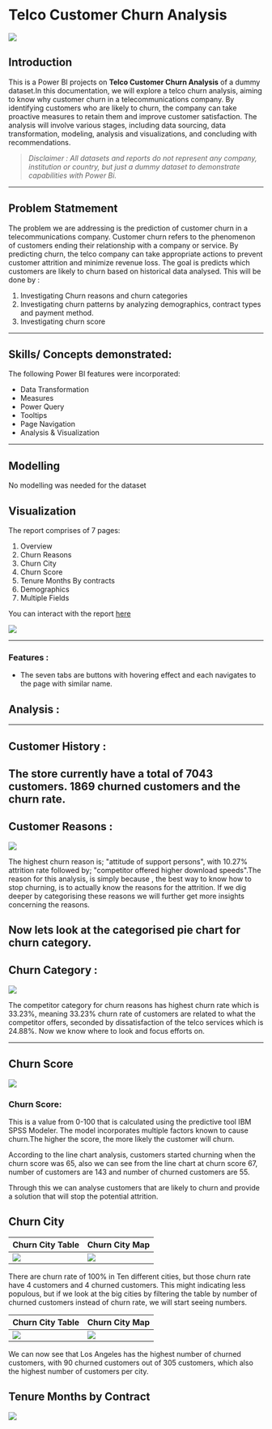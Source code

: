 # Telco Customer Churn Analysis

![](telco1.jpg)

## Introduction
This is a Power BI projects on **Telco Customer Churn Analysis** of a dummy dataset.In this documentation, we will explore a telco churn analysis, aiming to know why customer churn in a telecommunications company. By identifying customers who are likely to churn, the company can take proactive measures to retain them and improve customer satisfaction. The analysis will involve various stages, including data sourcing, data transformation, modeling, analysis and visualizations, and concluding with 
recommendations.



>_Disclaimer : All datasets and reports do not represent any 
company, institution or country, but just a dummy dataset to 
demonstrate capabilities with Power Bi._

---
## Problem Statmement
The problem we are addressing is the prediction of customer churn in a telecommunications company. Customer churn refers to the phenomenon of customers ending their relationship with a company or service. By predicting churn, the telco company can take appropriate actions to prevent customer attrition and minimize revenue loss. The goal is predicts which customers are likely to churn based on historical data analysed. This will be done by :


1.  Investigating Churn reasons and churn categories
2.  Investigating churn patterns by analyzing demographics, contract types    and payment method.
3.  Investigating churn score

---

## Skills/ Concepts demonstrated:
The following Power BI features were incorporated:
* Data Transformation
* Measures
* Power Query
* Tooltips
* Page Navigation
* Analysis & Visualization


---

## Modelling
No modelling was needed for the dataset


## Visualization

The report comprises of 7 pages:
 
 1. Overview
 2. Churn Reasons
 3. Churn City
 4. Churn Score
 5. Tenure Months By contracts
 6. Demographics
 7. Multiple Fields


You can interact with the report [here](https://app.powerbi.com/links/mAlNMsGhlq?ctid=e1e4f47f-4370-4de4-8a71-48984d434887&pbi_source=linkShare&bookmarkGuid=418d829d-33c9-4dc4-8a7b-b8ba2e3baa89)



![](Churn_overview.png)

---

### Features :

* The seven tabs are buttons with hovering effect and each navigates to the page with similar name.


## Analysis :
---
## Customer History :

The store currently have a total of 7043 customers. 1869 churned customers and the churn rate.
---
## Customer Reasons :

![](Churn_Reasons.png)

 The highest churn reason is; "attitude of support persons", with 10.27% attrition rate followed by; "competitor offered higher download speeds".The reason for this analysis, is simply because , the best way to know how to stop churning, is to actually know the reasons for the attrition. If we dig deeper by categorising these reasons we will further get more insights concerning the reasons.

Now lets look at the categorised pie chart for churn category.
---
## Churn Category :


![](Churn_category.png)

The competitor category for churn reasons has highest churn rate which is 33.23%, meaning 33.23% churn rate of customers are related to what the competitor offers, seconded by dissatisfaction of the telco services which is 24.88%.
Now we know where to look and focus efforts on.

---


## Churn Score

![](Churn_Score.png)


### Churn Score:
This is a value from 0-100 that is calculated using the predictive tool IBM SPSS Modeler. The model incorporates multiple factors known to cause churn.The higher the score, the more likely the customer will churn.

According to the line chart analysis, customers started churning when the churn score was 65, also we can see from the line chart at churn score 67, number of customers are
143 and number of churned customers are 55. 

Through this we can analyse customers that are likely to churn and provide a solution that will stop the potential attrition.


## Churn City


| Churn City Table            | Churn City Map           |
| --------------------------- | ------------------------ |
|  ![](Churn_City_Table_1.png)|![](Churn_City.png)       |


There are churn rate of 100% in Ten different cities, but those churn rate have 4 customers and 4 churned customers. This might indicating less populous, but if we look at the big cities by filtering the table by number of churned customers instead of churn rate, we will start seeing numbers. 

| Churn City Table            | Churn City Map            |
| --------------------------- | ------------------------  |
|  ![](Churn_City_Table_2.png)| ![](Churn_City2.png)      |


We can now see that Los Angeles has the highest number of churned customers, with 90 churned customers out of 305 customers, which also the highest number of customers per city. 


## Tenure Months by Contract

 ![](Churn_City_Table_2.png)
